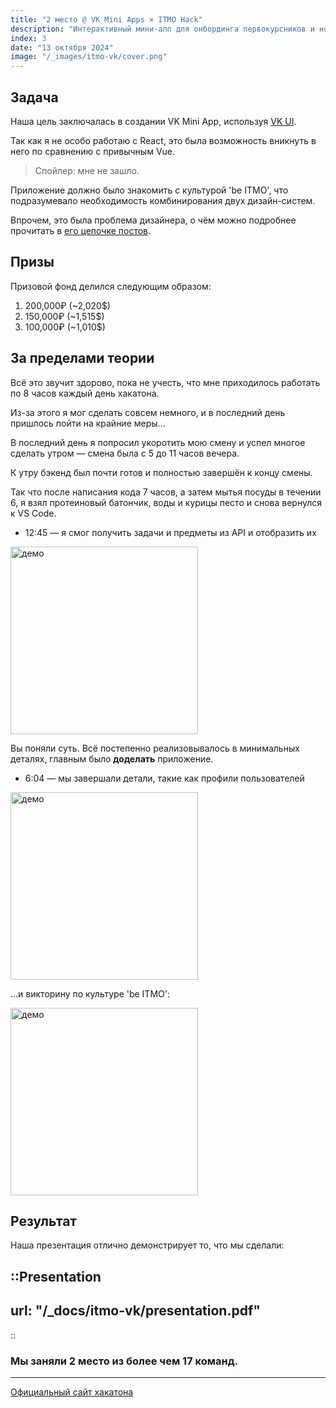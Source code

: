```yaml
---
title: "2 место @ VK Mini Apps × ITMO Hack"
description: "Интерактивный мини-апп для онбординга первокурсников и новых сотрудников в культуру 'be ITMO'"
index: 3
date: "13 октября 2024"
image: "/_images/itmo-vk/cover.png"
---
```


## Задача

Наша цель заключалась в создании VK Mini App, используя [VK UI](https://vkcom.github.io/VKUI/#/QuickStart).

Так как я не особо работаю с React, это была возможность вникнуть в него по сравнению с привычным Vue.

> Спойлер: мне не зашло.

Приложение должно было знакомить с культурой 'be ITMO', что подразумевало необходимость комбинирования двух дизайн-систем.

Впрочем, это была проблема дизайнера, о чём можно подробнее прочитать в [его цепочке постов](https://t.me/zloon41/60).

## Призы

Призовой фонд делился следующим образом:

1. 200,000₽ (~2,020$)
2. 150,000₽ (~1,515$)
3. 100,000₽ (~1,010$)

## За пределами теории

Всё это звучит здорово, пока не учесть, что мне приходилось работать по 8 часов каждый день хакатона.

Из-за этого я мог сделать совсем немного, и в последний день пришлось пойти на крайние меры...

В последний день я попросил укоротить мою смену и успел многое сделать утром — смена была с 5 до 11 часов вечера.

К утру бэкенд был почти готов и полностью завершён к концу смены.

Так что после написания кода 7 часов, а затем мытья посуды в течении 6, я взял протеиновый батончик, воды и курицы песто и снова вернулся к VS Code.

- 12:45 — я смог получить задачи и предметы из API и отобразить их

<img src="/_images/itmo-vk/1.jpg" alt="демо" width="300"/>

Вы поняли суть. Всё постепенно реализовывалось в минимальных деталях, главным было **доделать** приложение.

- 6:04 — мы завершали детали, такие как профили пользователей

<img src="/_images/itmo-vk/2.jpg" alt="демо" width="300"/>

...и викторину по культуре 'be ITMO':

<img src="/_images/itmo-vk/3.jpg" alt="демо" width="300"/>

## Результат

Наша презентация отлично демонстрирует то, что мы сделали:


::Presentation
---
url: "/_docs/itmo-vk/presentation.pdf"
---
::

### Мы заняли 2 место из более чем 17 команд.

---

[Официальный сайт хакатона](https://vkma-hack.ru)